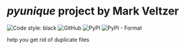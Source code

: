 

# *pyunique* project by Mark Veltzer

![Code style: black](https://img.shields.io/badge/code%20style-black-000000.svg)
![GitHub](https://img.shields.io/github/license/veltzer/pyunique)
![PyPI](https://img.shields.io/pypi/v/pyunique)
![PyPI - Format](https://img.shields.io/pypi/format/pyunique)

help you get rid of duplicate files

